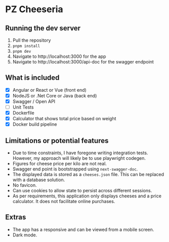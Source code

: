 # PZ Cheeseria

## Running the dev server

1. Pull the repository
2. `pnpm install`
3. `pnpm dev`
4. Navigate to http://localhost:3000 for the app
5. Navigate to http://localhost:3000/api-doc for the swagger endpoint

## What is included

- [x] Angular or React or Vue (front end)
- [x] NodeJS or .Net Core or Java (back end)
- [x] Swagger / Open API
- [ ] Unit Tests
- [x] Dockerfile
- [x] Calculator that shows total price based on weight
- [x] Docker build pipeline

## Limitations or potential features

- Due to time constraints, I have foregone writing integration tests. However, my approach will likely be to use playwright codegen.
- Figures for cheese price per kilo are not real.
- Swagger end point is bootstrapped using `next-swagger-doc`.
- The displayed data is stored as a `cheeses.json` file. This can be replaced with a database solution.
- No favicon.
- Can use cookies to allow state to persist across different sessions.
- As per requirements, this application only displays cheeses and a price calculator. It does not facilitate online purchases.

## Extras

- The app has a responsive and can be viewed from a mobile screen.
- Dark mode.